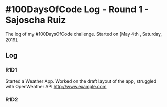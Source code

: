 # #100DaysOfCode Log - Round 1 - Sajoscha Ruiz

The log of my #100DaysOfCode challenge. Started on [May 4th , Saturday, 2019].

## Log

### R1D1

Started a Weather App. Worked on the draft layout of the app, struggled with OpenWeather API <http://www.example.com>

### R1D2
